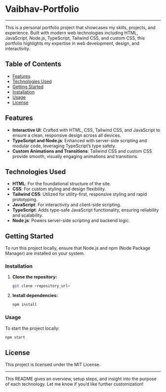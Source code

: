 
# Vaibhav-Portfolio

---

This is a personal portfolio project that showcases my skills, projects, and experience. Built with modern web technologies including HTML, JavaScript, Node.js, TypeScript, Tailwind CSS, and custom CSS, this portfolio highlights my expertise in web development, design, and interactivity.

## Table of Contents
- [Features](#features)
- [Technologies Used](#technologies-used)
- [Getting Started](#getting-started)
- [Installation](#installation)
- [Usage](#usage)
- [License](#license)

## Features
- **Interactive UI**: Crafted with HTML, CSS, Tailwind CSS, and JavaScript to ensure a clean, responsive design across all devices.
- **TypeScript and Node.js**: Enhanced with server-side scripting and modular code, leveraging TypeScript’s type safety.
- **Custom Animations and Transitions**: Tailwind CSS and custom CSS provide smooth, visually engaging animations and transitions.

## Technologies Used
- **HTML**: For the foundational structure of the site.
- **CSS**: For custom styling and design flexibility.
- **Tailwind CSS**: Utilized for utility-first, responsive styling and rapid prototyping.
- **JavaScript**: For interactivity and client-side scripting.
- **TypeScript**: Adds type-safe JavaScript functionality, ensuring reliability and scalability.
- **Node.js**: Powers server-side scripting and backend logic.

## Getting Started
To run this project locally, ensure that Node.js and npm (Node Package Manager) are installed on your system.

### Installation
1. **Clone the repository:**
   ```bash
   git clone <repository_url>
   ```

2. **Install dependencies:**
   ```bash
   npm install
   ```

### Usage
To start the project locally:
```bash
npm start
```

## License
This project is licensed under the MIT License.

---

This README gives an overview, setup steps, and insight into the purpose of each technology. Let me know if you’d like further customization!
